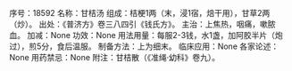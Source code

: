序号：18592
名称：甘桔汤
组成：桔梗1两（末，浸1宿，焙干用），甘草2两（炒）。
出处：《普济方》卷三八四引《钱氏方》。
主治：上焦热，咽痛，嗽脓血。
加减：None
功效：None
用法用量：每服2-3钱，水1盏，加阿胶半片（炮过），煎5分，食后温服。
制备方法：上为细末。
临床应用：None
各家论述：None
用药禁忌：None
附注：甘桔散（《准绳·幼科》卷九）。
